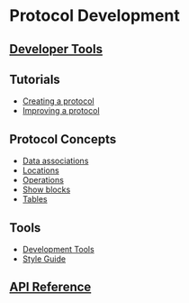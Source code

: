 # Protocol Development

## <a href="#" onclick="select('Protocols', 'Developer Tools')">Developer Tools</a>

## Tutorials

- <a href="#" onclick="select('Protocols', 'Creating a Protocol')">Creating a protocol</a>
- <a href="#" onclick="select('Protocols', 'Improving a Protocol')">Improving a protocol</a>

## Protocol Concepts

- <a href="#" onclick="select('Protocols', 'Data Associations')">Data associations</a>
- <a href="#" onclick="select('Protocols', 'Locations')">Locations</a>
- <a href="#" onclick="select('Protocols', 'Operations')">Operations</a>
- <a href="#" onclick="select('Protocols', 'Show Blocks')">Show blocks</a>
- <a href="#" onclick="select('Protocols', 'Building Tables')">Tables</a>

## Tools

- <a href="#" onclick="select('Protocols', 'Tools')">Development Tools</a>
- <a href="#" onclick="select('Protocols', 'Style Guide')">Style Guide</a>

## <a href="#" onclick="select('Protocols', 'Detailed API Reference')">API Reference</a>
